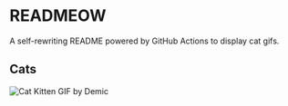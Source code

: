 # READMEOW

A self-rewriting README powered by GitHub Actions to display cat gifs.

## Cats

![Cat Kitten GIF by Demic](https://media1.giphy.com/media/v1.Y2lkPTlhY2QwMmRhazRxY2ZhNnFvNXJlaWF3Ym40MHA3ZXVzbjdoZXE2Z241dzJkNnYwYiZlcD12MV9naWZzX3NlYXJjaCZjdD1n/3oriO0OEd9QIDdllqo/200.gif)
